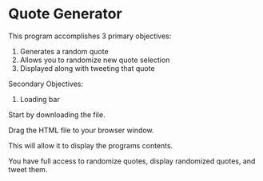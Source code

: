 # Quote Generator

This program accomplishes 3 primary objectives:
1. Generates a random quote
2. Allows you to randomize new quote selection
3. Displayed along with tweeting that quote

Secondary Objectives:
1. Loading bar

Start by downloading the file.

Drag the HTML file to your browser window. 

This will allow it to display the programs contents.

You have full access to randomize quotes, display randomized quotes, and tweet them.
